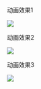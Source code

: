 

动画效果1

![](https://github.com/biezhihua/YYTM/raw/master/gif/演示1.gif)

动画效果2

![](https://github.com/biezhihua/YYTM/raw/master/gif/演示2.gif)

动画效果3

![](https://github.com/biezhihua/YYTM/raw/master/gif/演示3.gif)